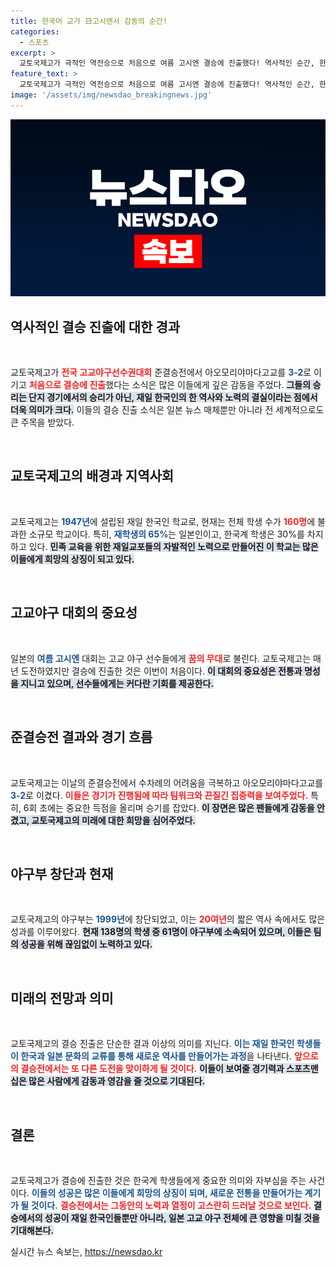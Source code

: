 ```yaml
---
title: 한국어 교가 日고시엔서 감동의 순간!
categories:
  - 스포츠
excerpt: >
  교토국제고가 극적인 역전승으로 처음으로 여름 고시엔 결승에 진출했다! 역사적인 순간, 한국계 학생들이 뭉친 이 작은 학교의 야구팀이 보여준 기적의 순간을 확인해보세요!
feature_text: >
  교토국제고가 극적인 역전승으로 처음으로 여름 고시엔 결승에 진출했다! 역사적인 순간, 한국계 학생들이 뭉친 이 작은 학교의 야구팀이 보여준 기적의 순간을 확인해보세요!
image: '/assets/img/newsdao_breakingnews.jpg'
---
```


<p><img src="/assets/img/newsdao_breakingnews.jpg" alt="koreaapp 속보" /></p>

<h2 data-ke-size="size26">역사적인 결승 진출에 대한 경과</h2>

<p data-ke-size="size16">&nbsp;</p>

<p>교토국제고가 <b><span style="color: #ee2323;">전국 고교야구선수권대회</span></b> 준결승전에서 아오모리야마다고교를 <b><span style="color: #1a5490;">3-2</span></b>로 이기고 <b><span style="color: #ee2323;">처음으로 결승에 진출</span></b>했다는 소식은 많은 이들에게 깊은 감동을 주었다. <b><span style="background-color: #21538527;">그들의 승리는 단지 경기에서의 승리가 아닌, 재일 한국인의 한 역사와 노력의 결실이라는 점에서 더욱 의미가 크다.</span></b> 이들의 결승 진출 소식은 일본 뉴스 매체뿐만 아니라 전 세계적으로도 큰 주목을 받았다. </p>

<p data-ke-size="size16">&nbsp;</p>

<h2 data-ke-size="size26">교토국제고의 배경과 지역사회</h2>

<p data-ke-size="size16">&nbsp;</p>

<p>교토국제고는 <b><span style="color: #1a5490;">1947년</span></b>에 설립된 재일 한국인 학교로, 현재는 전체 학생 수가 <b><span style="color: #ee2323;">160명</span></b>에 불과한 소규모 학교이다. 특히, <b><span style="color: #1a5490;">재학생의 65%</span></b>는 일본인이고, 한국계 학생은 30%를 차지하고 있다. <b><span style="background-color: #21538527;">민족 교육을 위한 재일교포들의 자발적인 노력으로 만들어진 이 학교는 많은 이들에게 희망의 상징이 되고 있다.</span></b></p>

<p data-ke-size="size16">&nbsp;</p>

<h2 data-ke-size="size26">고교야구 대회의 중요성</h2>

<p data-ke-size="size16">&nbsp;</p>

<p>일본의 <b><span style="color: #1a5490;">여름 고시엔</span></b> 대회는 고교 야구 선수들에게 <b><span style="color: #ee2323;">꿈의 무대</span></b>로 불린다. 교토국제고는 매년 도전하였지만 결승에 진출한 것은 이번이 처음이다. <b><span style="background-color: #21538527;">이 대회의 중요성은 전통과 명성을 지니고 있으며, 선수들에게는 커다란 기회를 제공한다.</span></b> </p>

<p data-ke-size="size16">&nbsp;</p>

<h2 data-ke-size="size26">준결승전 결과와 경기 흐름</h2>

<p data-ke-size="size16">&nbsp;</p>

<p>교토국제고는 이날의 준결승전에서 수차례의 어려움을 극복하고 아오모리야마다고교를 <b><span style="color: #1a5490;">3-2</span></b>로 이겼다. <b><span style="color: #ee2323;">이들은 경기가 진행됨에 따라 팀워크와 끈질긴 집중력을 보여주었다.</span></b> 특히, 6회 초에는 중요한 득점을 올리며 승기를 잡았다. <b><span style="background-color: #21538527;">이 장면은 많은 팬들에게 감동을 안겼고, 교토국제고의 미래에 대한 희망을 심어주었다.</span></b></p>

<p data-ke-size="size16">&nbsp;</p>

<h2 data-ke-size="size26">야구부 창단과 현재</h2>

<p data-ke-size="size16">&nbsp;</p>

<p>교토국제고의 야구부는 <b><span style="color: #1a5490;">1999년</span></b>에 창단되었고, 이는 <b><span style="color: #ee2323;">20여년</span></b>의 짧은 역사 속에서도 많은 성과를 이루어왔다. <b><span style="background-color: #21538527;">현재 138명의 학생 중 61명이 야구부에 소속되어 있으며, 이들은 팀의 성공을 위해 끊임없이 노력하고 있다.</span></b> </p>

<p data-ke-size="size16">&nbsp;</p>

<h2 data-ke-size="size26">미래의 전망과 의미</h2>

<p data-ke-size="size16">&nbsp;</p>

<p>교토국제고의 결승 진출은 단순한 결과 이상의 의미를 지닌다. <b><span style="color: #1a5490;">이는 재일 한국인 학생들이 한국과 일본 문화의 교류를 통해 새로운 역사를 만들어가는 과정</span></b>을 나타낸다. <b><span style="color: #ee2323;">앞으로의 결승전에서는 또 다른 도전을 맞이하게 될 것이다.</span></b> <b><span style="background-color: #21538527;">이들이 보여줄 경기력과 스포츠맨십은 많은 사람에게 감동과 영감을 줄 것으로 기대된다.</span></b></p>

<p data-ke-size="size16">&nbsp;</p>

<h2 data-ke-size="size26">결론</h2>

<p data-ke-size="size16">&nbsp;</p>

<p>교토국제고가 결승에 진출한 것은 한국계 학생들에게 중요한 의미와 자부심을 주는 사건이다. <b><span style="color: #1a5490;">이들의 성공은 많은 이들에게 희망의 상징이 되며, 새로운 전통을 만들어가는 계기가 될 것이다.</span></b> <b><span style="color: #ee2323;">결승전에서는 그동안의 노력과 열정이 고스란히 드러날 것으로 보인다.</span></b> <b><span style="background-color: #21538527;">결승에서의 성공이 재일 한국인들뿐만 아니라, 일본 고교 야구 전체에 큰 영향을 미칠 것을 기대해본다.</span></b></p>
실시간 뉴스 속보는, <a href="https://newsdao.kr" rel="dofollow">https://newsdao.kr</a>


